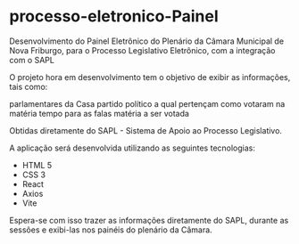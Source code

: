 # processo-eletronico-Painel
Desenvolvimento do Painel Eletrônico do Plenário da Câmara Municipal de Nova Friburgo, para o Processo Legislativo Eletrônico, com a integração com o SAPL

O projeto hora em desenvolvimento tem o objetivo de exibir as informações, tais como:

parlamentares da Casa
partido político a qual pertençam
como votaram na matéria
tempo para as falas
matéria a ser votada

Obtidas diretamente do SAPL - Sistema de Apoio ao Processo Legislativo.

A aplicação será desenvolvida utilizando as seguintes tecnologias:

- HTML 5
- CSS 3
- React
- Axios
- Vite

Espera-se com isso trazer as informações diretamente do SAPL, durante as sessões e exibi-las nos painéis do plenário da Câmara.
